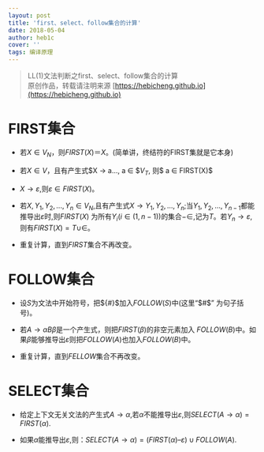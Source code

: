 ```yaml
---
layout: post
title: 'first、select、follow集合的计算'
date: 2018-05-04
author: heb1c
cover: ''
tags: 编译原理
---
```


> LL(1)文法判断之first、select、follow集合的计算  
> 原创作品，转载请注明来源 [https://hebicheng.github.io](https://hebicheng.github.io)  

# FIRST集合
* 若$X ∈ V_N$，则$FIRST(X)＝{X}$。(简单讲，终结符的FIRST集就是它本身)

* 若$X ∈ V$，且有产生式$X → a..., a ∈ $$V_T$, 则$ a ∈ FIRST(X)$

* $X → ε$,则$ε ∈ FIRST(X)$。　

* 若$X,{Y_1},{Y_2},...,{Y_n} ∈ {V_N}$,且有产生式$X →{Y_1},{Y_2},...,{Y_n}$;当${Y_1},{Y_2},...,{Y_{n-1}}$都能推导出$ε$时,则$FIRST(X)$ 为所有$Y_i(i ∈ (1,n-1))$的集合$-{∈}$,记为$T$。若$Y_n → ε$,则有$FIRST(X) = T ∪ {∈}$。

* 重复计算，直到$FIRST$集合不再改变。

# FOLLOW集合
* 设$S$为文法中开始符号，把${#}$加入$FOLLOW(S)$中(这里“$#$”  为句子括号)。

* 若$A→αBβ$是一个产生式，则把$FIRST(β)$的非空元素加入
  $FOLLOW(B)$中。如果$β$能够推导出$ε$则把$FOLLOW(A)$也加入$FOLLOW(B)$中。

* 重复计算，直到$FELLOW$集合不再改变。

# SELECT集合
* 给定上下文无关文法的产生式$A→α$,若$α$不能推导出$ε$,则$SELECT(A→α)=FIRST(α)$.

* 如果$α$能推导出$ε$,则：$SELECT(A→α)=(FIRST(α) –{ε})∪ FOLLOW(A)$.